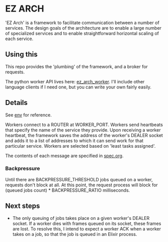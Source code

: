# EZ ARCH
'EZ Arch' is a framework to facilitate communication between a number of services.
The design goals of the architecture are to enable a large number of specialized services
and to enable straightforward horizontal scaling of each service.

<!-- ## Why is this useful? -->

## Using this
This repo provides the 'plumbing' of the framework, and a broker for requests.
<!-- For a demo, see [docker-compose.yaml](https://github.com/tengelisconsulting/ez_arch/blob/master/docker-compose.yaml). -->

The python worker API lives here: [ez_arch_worker](https://github.com/tengelisconsulting/ez_arch_worker).
I'll include other language clients if I need one, but you can write your own fairly easily.


## Details
See [env](https://github.com/tengelisconsulting/ez_arch/blob/master/env) for reference.

Workers connect to a ROUTER at WORKER_PORT.
Workers send heartbeats that specify the name of the service they provide.
Upon receiving a worker heartbeat, the framework saves the address of the worker's DEALER socket and adds it to a list of addresses to which it can
send work for that particular service.  Workers are selected based on 'least tasks assigned'.

The contents of each message are specified in [spec.org](https://raw.githubusercontent.com/tengelisconsulting/ez_arch/master/spec.org).

### Backpressure
Until there are BACKPRESSURE_THRESHOLD jobs queued on a worker, requests don't block at all.
At this point, the request process will block for (queued jobs count) * BACKPRESSURE_RATIO milliseconds.


## Next steps
- The only queuing of jobs takes place on a given worker's DEALER socket.
If a worker dies with frames queued on its socket, these frames are lost.
To resolve this, I intend to expect a worker ACK when a worker takes on a job, so that the job is queued in an Elixir process.
